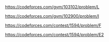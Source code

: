 https://codeforces.com/gym/103102/problem/L

https://codeforces.com/gym/102900/problem/I 

https://codeforces.com/contest/1594/problem/F 

https://codeforces.com/contest/1594/problem/E2 
